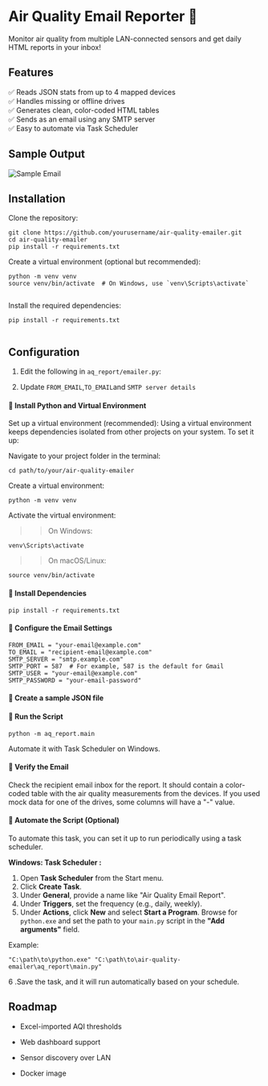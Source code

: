# Air Quality Email Reporter 🚀

Monitor air quality from multiple LAN-connected sensors and get daily HTML reports in your inbox!

## Features
✅ Reads JSON stats from up to 4 mapped devices  
✅ Handles missing or offline drives  
✅ Generates clean, color-coded HTML tables  
✅ Sends as an email using any SMTP server  
✅ Easy to automate via Task Scheduler

## Sample Output

![Sample Email](assets/sample_email.png)

## Installation


Clone the repository:

```
git clone https://github.com/yourusername/air-quality-emailer.git
cd air-quality-emailer
pip install -r requirements.txt
```


Create a virtual environment (optional but recommended):

```
python -m venv venv
source venv/bin/activate  # On Windows, use `venv\Scripts\activate`


```

Install the required dependencies:

```
pip install -r requirements.txt


```
## Configuration
1. Edit the following in `aq_report/emailer.py`:

2. Update ```FROM_EMAIL```,```TO_EMAIL```and ``SMTP server details``

#### 🚀 Install Python and Virtual Environment
Set up a virtual environment (recommended):
Using a virtual environment keeps dependencies isolated from other projects on your system. To set it up:

Navigate to your project folder in the terminal:
```
cd path/to/your/air-quality-emailer
```
Create a virtual environment:
```
python -m venv venv
```
Activate the virtual environment:

>> On Windows:
```
venv\Scripts\activate
```
>>On macOS/Linux:
```
source venv/bin/activate
```
#### 🚀 Install Dependencies
```
pip install -r requirements.txt

```


#### 🚀 Configure the Email Settings

```
FROM_EMAIL = "your-email@example.com"
TO_EMAIL = "recipient-email@example.com"
SMTP_SERVER = "smtp.example.com"
SMTP_PORT = 587  # For example, 587 is the default for Gmail
SMTP_USER = "your-email@example.com"
SMTP_PASSWORD = "your-email-password"

```
#### 🚀 Create a sample JSON file


#### 🚀 Run the Script

```
python -m aq_report.main
```
Automate it with Task Scheduler on Windows.

#### 🚀 Verify the Email
Check the recipient email inbox for the report. It should contain a color-coded table with the air quality measurements from the devices. If you used mock data for one of the drives, some columns will have a "-" value.


#### 🚀 Automate the Script (Optional)
To automate this task, you can set it up to run periodically using a task scheduler.

**Windows: Task Scheduler :** 
1. Open **Task Scheduler** from the Start menu.
2. Click **Create Task**.
3. Under **General**, provide a name like "Air Quality Email Report".       
4. Under **Triggers**, set the frequency (e.g., daily, weekly).
5. Under **Actions**, click **New** and select **Start a Program**. Browse for `python.exe` and set the path to your `main.py` script in the **"Add arguments"** field.

Example:
```
"C:\path\to\python.exe" "C:\path\to\air-quality-emailer\aq_report\main.py"
```
6 .Save the task, and it will run automatically based on your schedule.


## Roadmap
* Excel-imported AQI thresholds

* Web dashboard support

* Sensor discovery over LAN

* Docker image
